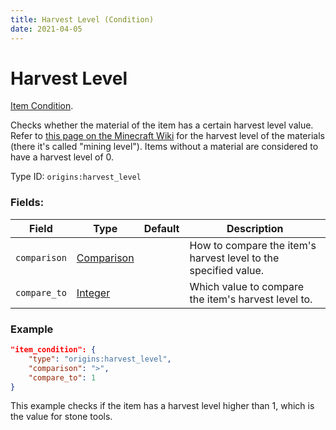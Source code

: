 ```yaml
---
title: Harvest Level (Condition)
date: 2021-04-05
---
```

# Harvest Level

[Item Condition](../item_conditions.md).

Checks whether the material of the item has a certain harvest level value. Refer to [this page on the Minecraft Wiki](https://minecraft.fandom.com/wiki/Tiers) for the harvest level of the materials (there it's called "mining level"). Items without a material are considered to have a harvest level of 0.

Type ID: `origins:harvest_level`

### Fields:

Field  | Type | Default | Description
-------|------|---------|-------------
`comparison` | [Comparison](../data_types/comparison.md) | |  How to compare the item's harvest level to the specified value.
`compare_to` | [Integer](../data_types/integer.md) | | Which value to compare the item's harvest level to.

### Example
```json
"item_condition": {
    "type": "origins:harvest_level",
    "comparison": ">",
    "compare_to": 1
}
```
This example checks if the item has a harvest level higher than 1, which is the value for stone tools.